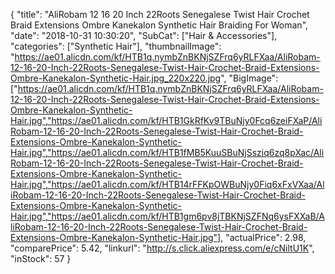 {
	"title": "AliRobam 12 16 20 Inch 22Roots Senegalese Twist Hair Crochet Braid Extensions Ombre Kanekalon Synthetic Hair Braiding For Woman",
	"date": "2018-10-31 10:30:20",
	"SubCat": ["Hair & Accessories"],
	"categories": ["Synthetic Hair"],
	"thumbnailImage": "https://ae01.alicdn.com/kf/HTB1q.nymbZnBKNjSZFrq6yRLFXaa/AliRobam-12-16-20-Inch-22Roots-Senegalese-Twist-Hair-Crochet-Braid-Extensions-Ombre-Kanekalon-Synthetic-Hair.jpg_220x220.jpg",
	"BigImage": ["https://ae01.alicdn.com/kf/HTB1q.nymbZnBKNjSZFrq6yRLFXaa/AliRobam-12-16-20-Inch-22Roots-Senegalese-Twist-Hair-Crochet-Braid-Extensions-Ombre-Kanekalon-Synthetic-Hair.jpg","https://ae01.alicdn.com/kf/HTB1GkRfKv9TBuNjy0Fcq6zeiFXaP/AliRobam-12-16-20-Inch-22Roots-Senegalese-Twist-Hair-Crochet-Braid-Extensions-Ombre-Kanekalon-Synthetic-Hair.jpg","https://ae01.alicdn.com/kf/HTB1fMB5KuuSBuNjSsziq6zq8pXac/AliRobam-12-16-20-Inch-22Roots-Senegalese-Twist-Hair-Crochet-Braid-Extensions-Ombre-Kanekalon-Synthetic-Hair.jpg","https://ae01.alicdn.com/kf/HTB14rFFKpOWBuNjy0Fiq6xFxVXaa/AliRobam-12-16-20-Inch-22Roots-Senegalese-Twist-Hair-Crochet-Braid-Extensions-Ombre-Kanekalon-Synthetic-Hair.jpg","https://ae01.alicdn.com/kf/HTB1gm6pv8jTBKNjSZFNq6ysFXXaB/AliRobam-12-16-20-Inch-22Roots-Senegalese-Twist-Hair-Crochet-Braid-Extensions-Ombre-Kanekalon-Synthetic-Hair.jpg"],
	"actualPrice": 2.98,
	"comparePrice": 5.42,
	"linkurl": "http://s.click.aliexpress.com/e/cNiltU1K",
	"inStock": 57
}
